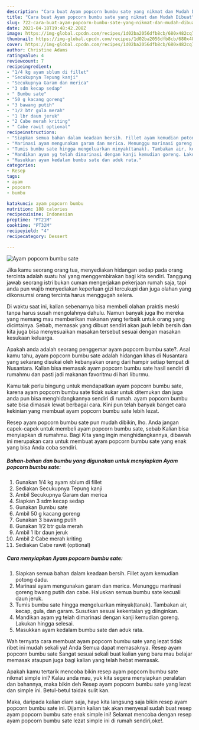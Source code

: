 ```yaml
---
description: "Cara buat Ayam popcorn bumbu sate yang nikmat dan Mudah Dibuat"
title: "Cara buat Ayam popcorn bumbu sate yang nikmat dan Mudah Dibuat"
slug: 722-cara-buat-ayam-popcorn-bumbu-sate-yang-nikmat-dan-mudah-dibuat
date: 2021-04-18T19:48:42.208Z
image: https://img-global.cpcdn.com/recipes/1d02ba2056dfb8cb/680x482cq70/ayam-popcorn-bumbu-sate-foto-resep-utama.jpg
thumbnail: https://img-global.cpcdn.com/recipes/1d02ba2056dfb8cb/680x482cq70/ayam-popcorn-bumbu-sate-foto-resep-utama.jpg
cover: https://img-global.cpcdn.com/recipes/1d02ba2056dfb8cb/680x482cq70/ayam-popcorn-bumbu-sate-foto-resep-utama.jpg
author: Christine Adams
ratingvalue: 4
reviewcount: 7
recipeingredient:
- "1/4 kg ayam sblum di fillet"
- "Secukupnya Tepung kanji"
- "Secukupnya Garam dan merica"
- "3 sdm kecap sedap"
- " Bumbu sate"
- "50 g kacang goreng"
- "3 bawang putih"
- "1/2 btr gula merah"
- "1 lbr daun jeruk"
- "2 Cabe merah kriting"
- " Cabe rawit optional"
recipeinstructions:
- "Siapkan semua bahan dalam keadaan bersih. Fillet ayam kemudian potong dadu."
- "Marinasi ayam mengunakan garam dan merica. Menunggu marinasi goreng bwang putih dan cabe. Haluskan semua bumbu sate kecuali daun jeruk."
- "Tumis bumbu sate hingga mengeluarkan minyak(tanak). Tambakan air, kecap, gula, dan garam. Susutkan sesuai kekentalan yg diinginkan."
- "Mandikan ayam yg telah dimarinasi dengan kanji kemudian goreng. Lakukan hingga selesai."
- "Masukkan ayam kedalam bumbu sate dan aduk rata."
categories:
- Resep
tags:
- ayam
- popcorn
- bumbu

katakunci: ayam popcorn bumbu 
nutrition: 188 calories
recipecuisine: Indonesian
preptime: "PT21M"
cooktime: "PT32M"
recipeyield: "4"
recipecategory: Dessert

---
```



![Ayam popcorn bumbu sate](https://img-global.cpcdn.com/recipes/1d02ba2056dfb8cb/680x482cq70/ayam-popcorn-bumbu-sate-foto-resep-utama.jpg)

Jika kamu seorang orang tua, menyediakan hidangan sedap pada orang tercinta adalah suatu hal yang menggembirakan bagi kita sendiri. Tanggung jawab seorang istri bukan cuman mengerjakan pekerjaan rumah saja, tapi anda pun wajib menyediakan keperluan gizi tercukupi dan juga olahan yang dikonsumsi orang tercinta harus menggugah selera.

Di waktu  saat ini, kalian sebenarnya bisa membeli olahan praktis meski tanpa harus susah mengolahnya dahulu. Namun banyak juga lho mereka yang memang mau memberikan makanan yang terbaik untuk orang yang dicintainya. Sebab, memasak yang dibuat sendiri akan jauh lebih bersih dan kita juga bisa menyesuaikan masakan tersebut sesuai dengan masakan kesukaan keluarga. 



Apakah anda adalah seorang penggemar ayam popcorn bumbu sate?. Asal kamu tahu, ayam popcorn bumbu sate adalah hidangan khas di Nusantara yang sekarang disukai oleh kebanyakan orang dari hampir setiap tempat di Nusantara. Kalian bisa memasak ayam popcorn bumbu sate hasil sendiri di rumahmu dan pasti jadi makanan favoritmu di hari liburmu.

Kamu tak perlu bingung untuk mendapatkan ayam popcorn bumbu sate, karena ayam popcorn bumbu sate tidak sukar untuk ditemukan dan juga anda pun bisa menghidangkannya sendiri di rumah. ayam popcorn bumbu sate bisa dimasak lewat berbagai cara. Kini pun telah banyak banget cara kekinian yang membuat ayam popcorn bumbu sate lebih lezat.

Resep ayam popcorn bumbu sate pun mudah dibikin, lho. Anda jangan capek-capek untuk membeli ayam popcorn bumbu sate, sebab Kalian bisa menyiapkan di rumahmu. Bagi Kita yang ingin menghidangkannya, dibawah ini merupakan cara untuk membuat ayam popcorn bumbu sate yang enak yang bisa Anda coba sendiri.

<!--inarticleads1-->

##### Bahan-bahan dan bumbu yang digunakan untuk menyiapkan Ayam popcorn bumbu sate:

1. Gunakan 1/4 kg ayam sblum di fillet
1. Sediakan Secukupnya Tepung kanji
1. Ambil Secukupnya Garam dan merica
1. Siapkan 3 sdm kecap sedap
1. Gunakan  Bumbu sate
1. Ambil 50 g kacang goreng
1. Gunakan 3 bawang putih
1. Gunakan 1/2 btr gula merah
1. Ambil 1 lbr daun jeruk
1. Ambil 2 Cabe merah kriting
1. Sediakan  Cabe rawit (optional)




<!--inarticleads2-->

##### Cara menyiapkan Ayam popcorn bumbu sate:

1. Siapkan semua bahan dalam keadaan bersih. Fillet ayam kemudian potong dadu.
1. Marinasi ayam mengunakan garam dan merica. Menunggu marinasi goreng bwang putih dan cabe. Haluskan semua bumbu sate kecuali daun jeruk.
1. Tumis bumbu sate hingga mengeluarkan minyak(tanak). Tambakan air, kecap, gula, dan garam. Susutkan sesuai kekentalan yg diinginkan.
1. Mandikan ayam yg telah dimarinasi dengan kanji kemudian goreng. Lakukan hingga selesai.
1. Masukkan ayam kedalam bumbu sate dan aduk rata.




Wah ternyata cara membuat ayam popcorn bumbu sate yang lezat tidak ribet ini mudah sekali ya! Anda Semua dapat memasaknya. Resep ayam popcorn bumbu sate Sangat sesuai sekali buat kalian yang baru mau belajar memasak ataupun juga bagi kalian yang telah hebat memasak.

Apakah kamu tertarik mencoba bikin resep ayam popcorn bumbu sate nikmat simple ini? Kalau anda mau, yuk kita segera menyiapkan peralatan dan bahannya, maka bikin deh Resep ayam popcorn bumbu sate yang lezat dan simple ini. Betul-betul taidak sulit kan. 

Maka, daripada kalian diam saja, hayo kita langsung saja bikin resep ayam popcorn bumbu sate ini. Dijamin kalian tak akan menyesal sudah buat resep ayam popcorn bumbu sate enak simple ini! Selamat mencoba dengan resep ayam popcorn bumbu sate lezat simple ini di rumah sendiri,oke!.

